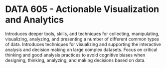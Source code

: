 # DATA 605 - Actionable Visualization and Analytics
Introduces deeper tools, skills, and techniques for collecting, manipulating, visualizing, analyzing, and presenting a number of different common types of data. Introduces techniques for visualizing and supporting the interactive analysis and decision making on large complex datasets. Focus on critical thinking and good analysis practices to avoid cognitive biases when designing, thinking, analyzing, and making decisions based on data.
